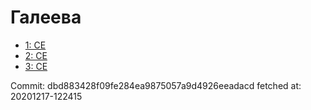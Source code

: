 # Галеева
- [1: CE](1.md)
- [2: CE](2.md)
- [3: CE](3.md)

Commit: dbd883428f09fe284ea9875057a9d4926eeadacd
 fetched at: 20201217-122415
